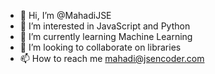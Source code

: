 - 👋 Hi, I’m @MahadiJSE
- 👀 I’m interested in JavaScript and Python
- 🌱 I’m currently learning Machine Learning 
- 💞️ I’m looking to collaborate on libraries 
- 📫 How to reach me mahadi@jsencoder.com

<!---
MahadiJSE/MahadiJSE is a ✨ special ✨ repository because its `README.md` (this file) appears on your GitHub profile.
You can click the Preview link to take a look at your changes.
--->
